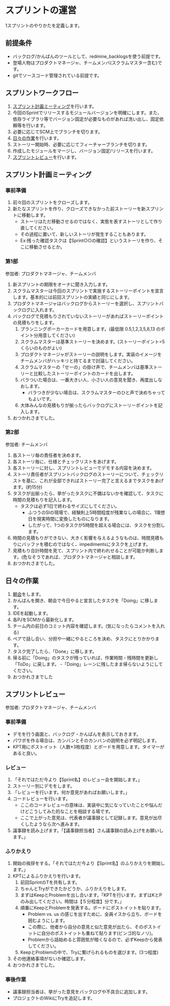 # スプリントの運営

1スプリントのやりかたを定義します。

## 前提条件

- バックログ/かんばんのツールとして、redmine_backlogsを使う前提です。
- 登場人物はプロダクトマネージャ、チームメンバ(スクラムマスター含む)です。
- gitでソースコード管理されている前提です。

## スプリントワークフロー

1. [スプリント計画ミーティング](#sprint-planning-meeting)を行います。
1. 今回のSprintでリリースするモジュールバージョンを明確にします。また、依存ライブラリ等でバージョン固定が必要なものがあれば洗い出し、固定依頼等を行います。
1. 必要に応じてSCM上でブランチを切ります。
1. [日々の作業](#daily-activities)を行います。
1. ストーリー開始時、必要に応じてフィーチャーブランチを切ります。
1. 作成したモジュールをマージし、バージョン固定/リリースを行います。
1. [スプリントレビュー](#sprint-review)を行います。

## <a name="sprint-plannning-meeting">スプリント計画ミーティング</a>

### 事前準備

1. 前々回のスプリントをクローズします。
1. 新たなスプリントを作り、クローズできなかった前ストーリーを新スプリントに移動します。
    - ストーリはただ移動させるのではなく、実態を表すストーリとして作り直してください。
    - その過程に置いて、新しいストーリが発生することもあります。
    - Ex:残った確認タスクは【Sprint○○の確認】というストーリを作り、そこに移動させるとか。

### 第1部

参加者: プロダクトマネージャ、チームメンバ

1. 新スプリントの期限をオーナに聞き入力します。
1. スクラムマスターは今回のスプリントで実施するストーリーポイントを宣言します。基本的には前回スプリントの実績と同じにします。
1. プロダクトマネージャはバックログからストーリーを選択し、スプリントバックログに入れます。
1. バックログで見積もりされていないストーリーがあればストーリーポイントの見積もりをします。
    1. プランニングポーカーカードを用意します。(最低限 0.5,1,2,3,5,8,13 のポイント分用意してください)
    1. スクラムマスターは基準ストーリーを決めます。(ストーリーポイント=5 くらいのものがよい)
    1. プロダクトマネージャがストーリーの説明をします。実装のイメージをチームメンバがハッキリと持てるまで討論してください。
    1. スクラムマスターの「せーの」の掛け声で、チームメンバは基準ストーリーと比較したストーリーポイントのカードを出します。
    1. バラついた場合は、一番大きい人、小さい人の意見を聞き、再度出しなおします。
        - バラつきが少ない場合は、スクラムマスターのひと声で決めちゃってもよいです。
    1. 大体みんなの見積もりが揃ったらバックログにストーリーポイントを記入します。
1. おつかれさまでした。

### 第2部

参加者: チームメンバ

1. 各ストーリ毎の責任者を決めます。
1. 各ストーリ毎に、仕様とチェックリストをあげます。
1. 各ストーリーに対し、スプリントレビューでデモする内容を決めます。
1. ストーリ責任者がスプリントバックログのストーリーについて、チェックリストを基に、これが全部できればストーリー完了と言えるまでタスクをあげます。(約15分)
1. タスクが出揃ったら、挙がったタスクに不備はないかを確認して、タスクに時間の見積もりを記入します。
    - タスクは必ず1日で終わるサイズにしてください。
        - ふつうのSIの現場で、経験則上5時間程度が残業なしの場合に、1理想日を現実時間に変換したものになります。
        - したがって、1つのタスクが5時間を超える場合には、タスクを分割します。
1. 時間の見積もりができない、大きく影響を与えるようなものは、時間見積もりにバッファを積むのではなく、impedimentsにタスクを上げます。
1. 見積もり合計時間を見て、スプリント内で終われせることが可能か判断します。(危なそうであれば、プロダクトマネージャと相談します。
1. おつかれさまでした。

## <a name="daily-activities">日々の作業</a>

1. [朝会](./daily_scrum.md)をします。
1. かんばんを開き、朝会で今日やると宣言したタスクを「Doing」に移します。
1. IDEを起動します。
1. 各PJをSCMから最新化します。
1. チーム内の前日のコミット内容を確認します。(気になったらコメントを入れる)
1. ペアで話し合い、分担や一緒にやるところを決め、タスクにとりかかります。
1. タスク完了したら、「Done」に移します。
1. 帰る前に「Doing」のタスクが残っていれば、作業時間・残時間を更新し「ToDo」に戻します。
    -「Doing」レーンに残したまま帰らないようにしてください。
1. おつかれさまでした

## <a name="sprint-review">スプリントレビュー</a>

参加者: プロダクトマネージャ、チームメンバ

### 事前準備

- デモを行う画面と、バックログ・かんばんを表示しておきます。
- パワポを作る場合は、カンバンとそのカンバンの説明を必ず明記します。
- KPT用にポストイット（人数*3枚程度）とボードを用意します。タイマーがあると良い。

### レビュー

1. 「それではただ今より【Sprint名】のレビュー会を開始します。」
1. ストーリー別にデモをします。
1. 「レビューを行います。何か意見があればお願いします。」
1. コードレビューを行います。
    - ここのコードレビューの意味は、実装中に気になっていたことや悩んだけどこうしてみた的なことを相談する場です。
    - ここで上がった意見は、代表者が議事録として記録します。意見が出尽くしたようなら次へ進みます。
1. 議事録を読み上げます。「【議事録担当者】さん議事録の読み上げをお願いします。」

### ふりかえり

1. 開始の挨拶をする。「それではただ今より【Sprint名】のふりかえりを開始します。」
1. KPTによるふりかえりを行います。
    1. 前回SprintのTを共有します。
    1. ちゃんとTryができたかどうか、ふりかえりをします。
    1. まずはKeepとProblemを出し合います。「KPTを行います。まずはKとPのみ出してください。時間は【５分程度】分です。」
    1. 順番にKeepとProblemを発表する。ボードにポストイットを貼ります。
        - Problem vs. us の感じを出すために、全員イスから立ち、ボードを囲むようにします。
        - この際に、他者から自分の意見と似た意見が出たら、そのポストイットに自分のポストイットも重ねて貼ります(ビンゴ的なノリ)。
        - Problemから話始めると雰囲気が暗くなるので、必ずKeepから発表してください。
    1. KeepとProblemの中で、Tryに繋げられるものを選びます。(3つ程度)
1. その他連絡事項がないか確認します。
1. おつかれさまでした。

### 事後作業

- 議事録担当者は、挙がった意見をバックログや不具合に追加します。
- プロジェクトのWikiにTryを追記します。


